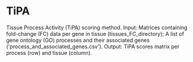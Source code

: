 # TiPA
Tissue Process Activity (TiPA) scoring method. Input: Matrices containing fold-change (FC) data per gene in tissue (tissues_FC_directory); A list of gene ontology (GO) processes and their associated genes ('process_and_associated_genes.csv'). Output: TiPA scores matrix per process (row) and tissue (column).
